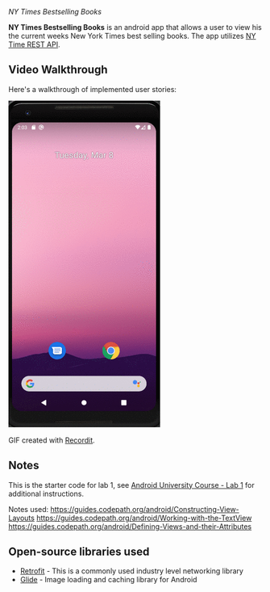 
*NY Times Bestselling Books*

**NY Times Bestselling Books** is an android app that allows a user to view his the current weeks New York Times best selling books. The app utilizes [NY Time REST API](https://developer.nytimes.com/).

<!-- 
## User Stories

The following functionality are implemented:


The following **optional** features are implemented:

The following **additional** features are implemented:

- [ ] List anything else that you can get done to improve the app functionality!
 -->
## Video Walkthrough

Here's a walkthrough of implemented user stories:

![image walktrough](./images/v1.gif)

GIF created with [Recordit](https://recordit.co/).

## Notes

This is the starter code for lab 1, see [Android University Course - Lab 1](https://courses.codepath.org/courses/android_university/unit/1#!exercises) for additional instructions.

Notes used:
https://guides.codepath.org/android/Constructing-View-Layouts
https://guides.codepath.org/android/Working-with-the-TextView
https://guides.codepath.org/android/Defining-Views-and-their-Attributes

## Open-source libraries used

- [Retrofit](https://github.com/square/retrofit) - This is a commonly used industry level networking library
- [Glide](https://github.com/bumptech/glide) - Image loading and caching library for Android